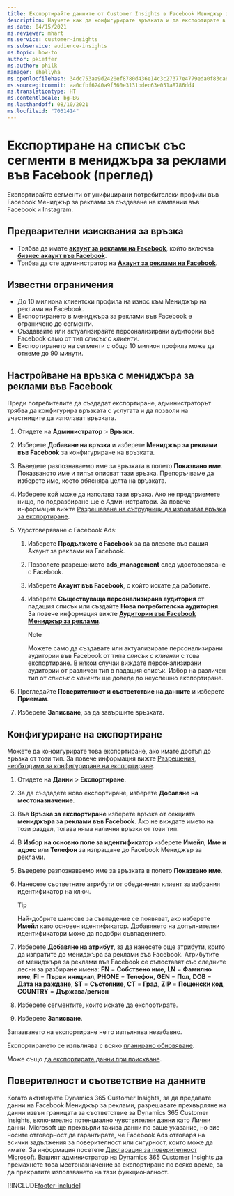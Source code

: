 ```yaml
---
title: Експортирайте данните от Customer Insights в Facebook Мениджър за реклами
description: Научете как да конфигурирате връзката и да експортирате в мениджъра за реклами във Facebook.
ms.date: 04/15/2021
ms.reviewer: mhart
ms.service: customer-insights
ms.subservice: audience-insights
ms.topic: how-to
author: pkieffer
ms.author: philk
manager: shellyha
ms.openlocfilehash: 34dc753aa9d2420ef8780d436e14c3c27377e4779eda0f83ca6b5424f2328f22
ms.sourcegitcommit: aa0cfbf6240a9f560e3131bdec63e051a8786dd4
ms.translationtype: HT
ms.contentlocale: bg-BG
ms.lasthandoff: 08/10/2021
ms.locfileid: "7031414"
---
```

# <a name="export-segments-list-to-facebook-ads-manager-preview"></a>Експортиране на списък със сегменти в мениджъра за реклами във Facebook (преглед)

Експортирайте сегменти от унифицирани потребителски профили във Facebook Мениджър за реклами за създаване на кампании във Facebook и Instagram.

## <a name="prerequisites-for-connection"></a>Предварителни изисквания за връзка

- Трябва да имате [**акаунт за реклами на Facebook**](https://www.facebook.com/business/learn/lessons/step-by-step-ads-manager-account), който включва [**бизнес акаунт във Facebook**](https://business.facebook.com/).
- Трябва да сте администратор на [**Акаунт за реклами на Facebook**](https://www.facebook.com/business/learn/lessons/step-by-step-ads-manager-account).

## <a name="known-limitations"></a>Известни ограничения

- До 10 милиона клиентски профила на износ към Мениджър на реклами на Facebook.
- Експортирането в мениджъра за реклами във Facebook е ограничено до сегменти.
- Създавайте или актуализирайте персонализирани аудитории във Facebook само от тип *списък с клиенти*.
- Експортирането на сегменти с общо 10 милион профила може да отнеме до 90 минути.

## <a name="set-up-connection-to-facebook-ads-manager"></a>Настройване на връзка с мениджъра за реклами във Facebook

Преди потребителите да създадат експортиране, администраторът трябва да конфигурира връзката с услугата и да позволи на участниците да използват връзката.

1. Отидете на **Администратор** > **Връзки**.

1. Изберете **Добавяне на връзка** и изберете **Мениджър за реклами във Facebook** за конфигуриране на връзката.

1. Въведете разпознаваемо име за връзката в полето **Показвано име**. Показваното име и типът описват тази връзка. Препоръчваме да изберете име, което обяснява целта на връзката.

1. Изберете кой може да използва тази връзка. Ако не предприемете нищо, по подразбиране ще е Администратори. За повече информация вижте [Разрешаване на сътрудници да използват връзка за експортиране](connections.md#allow-contributors-to-use-a-connection-for-exports).

1. Удостоверяване с Facebook Ads: 

   1. Изберете **Продължете с Facebook** за да влезете във вашия Акаунт за реклами на Facebook.

   1. Позволете разрешението **ads_management** след удостоверяване с Facebook.

   1. Изберете **Акаунт във Facebook**, с който искате да работите.

   1. Изберете **Съществуваща персонализирана аудитория** от падащия списък или създайте **Нова потребителска аудитория**. За повече информация вижте [**Аудитории във Facebook Мениджър за реклами**](https://www.facebook.com/business/help/744354708981227?id=2469097953376494).
      > [!NOTE]
      > Можете само да създавате или актуализирате персонализирани аудитории във Facebook от типа *списък с клиенти* с това експортиране. В някои случаи виждате персонализирани аудитории от различен тип в падащия списък. Избор на различен тип от *списък с клиенти* ще доведе до неуспешно експортиране. 

1. Прегледайте **Поверителност и съответствие на данните** и изберете **Приемам**.

1. Изберете **Записване**, за да завършите връзката.

## <a name="configure-an-export"></a>Конфигуриране на експортиране

Можете да конфигурирате това експортиране, ако имате достъп до връзка от този тип. За повече информация вижте [Разрешения, необходими за конфигуриране на експортиране](export-destinations.md#set-up-a-new-export).

1. Отидете на **Данни** > **Експортиране**.

1. За да създадете ново експортиране, изберете **Добавяне на местоназначение**. 

1. Във **Връзка за експортиране** изберете връзка от секцията **мениджъра за реклами във Facebook**. Ако не виждате името на този раздел, тогава няма налични връзки от този тип.

1. В **Избор на основно поле за идентификатор** изберете **Имейл**, **Име и адрес** или **Телефон** за изпращане до Facebook Мениджър за реклами. 

1. Въведете разпознаваемо име за връзката в полето **Показвано име**.

1. Нанесете съответните атрибути от обединения клиент за избрания идентификатор на ключ.
   > [!TIP]
   > Най-добрите шансове за съвпадение се появяват, ако изберете **Имейл** като основен идентификатор. Добавянето на допълнителни идентификатори може да подобри съвпадението.

1. Изберете **Добавяне на атрибут**, за да нанесете още атрибути, които да изпратите до мениджъра за реклами във Facebook. Атрибутите от мениджъра за реклами във Facebook се съпоставят със следните лесни за разбиране имена: **FN** = **Собствено име**, **LN** = **Фамилно име**, **FI** = **Първи инициал**, **PHONE** = **Телефон**, **GEN** = **Пол**, **DOB** = **Дата на раждане**, **ST** = **Състояние**, **CT** = **Град**, **ZIP** = **Пощенски код**, **COUNTRY** = **Държава/регион**

1. Изберете сегментите, които искате да експортирате.

1. Изберете **Записване**.

Запазването на експортиране не го изпълнява незабавно.

Експортирането се изпълнява с всяко [планирано обновяване](system.md#schedule-tab). 

Може също [да експортирате данни при поискване](export-destinations.md#run-exports-on-demand). 

## <a name="data-privacy-and-compliance"></a>Поверителност и съответствие на данните

Когато активирате Dynamics 365 Customer Insights, за да предавате данни на Facebook Мениджър за реклами, разрешавате прехвърляне на данни извън границата за съответствие за Dynamics 365 Customer Insights, включително потенциално чувствителни данни като Лични данни. Microsoft ще прехвърли такива данни по ваше указание, но вие носите отговорност да гарантирате, че Facebook Ads отговаря на всички задължения за поверителност или сигурност, които може да имате. За информация посетете [Декларация за поверителност Microsoft](https://go.microsoft.com/fwlink/?linkid=396732).
Вашият администратор на Dynamics 365 Customer Insights да премахнете това местоназначение за експортиране по всяко време, за да прекратите използването на тази функционалност.


[!INCLUDE[footer-include](../includes/footer-banner.md)]
